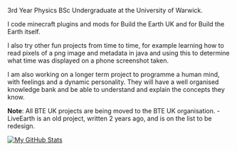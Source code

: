 3rd Year Physics BSc Undergraduate at the University of Warwick.

I code minecraft plugins and mods for Build the Earth UK and for Build the Earth itself.

I also try other fun projects from time to time, for example learning how to read pixels of a png image and metadata in java and using this to determine what time was displayed on a phone screenshot taken.

I am also working on a longer term project to programme a human mind, with feelings and a dynamic personality. They will have a well organised knowledge bank and be able to understand and explain the concepts they know.

**Note**: All BTE UK projects are being moved to the BTE UK organisation. - LiveEarth is an old project, written 2 years ago, and is on the list to be redesign.

[![My GitHub Stats](https://github-readme-stats.vercel.app/api/?username=george112n&count_private=true&theme=tokyonight&showicons=true)]()
